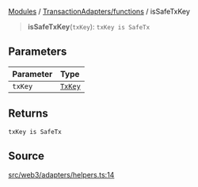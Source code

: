 [Modules](../../../README.md) / [TransactionAdapters/functions](../README.md) / isSafeTxKey

> **isSafeTxKey**(`txKey`): `txKey is SafeTx`

## Parameters

| Parameter | Type |
| :------ | :------ |
| `txKey` | [`TxKey`](../../types/type-aliases/TxKey.md) |

## Returns

`txKey is SafeTx`

## Source

[src/web3/adapters/helpers.ts:14](https://github.com/bgd-labs/fe-shared/blob/9fba57060d0d09d18d0564e6f8921c7206d93e88/src/web3/adapters/helpers.ts#L14)
